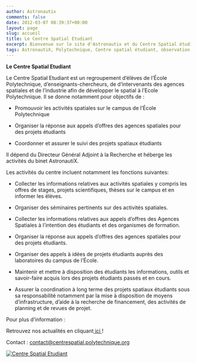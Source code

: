 ```yaml
---
author: Astronautix
comments: false
date: 2012-03-07 08:39:37+00:00
layout: page
slug: accueil
title: Le Centre Spatial Etudiant
excerpt: Bienvenue sur le site d'Astronautix et du Centre Spatial étudiant de l'école Polytechnique.
tags: AstronautiX, Polytechnique, Centre spatial étudiant, observation, cubesat, xcubesat, dubiss, association, binet, étudiant
---
```


**Le Centre Spatial Etudiant**


Le Centre Spatial Etudiant est un regroupement d’élèves de l’École Polytechnique, d’enseignants-chercheurs, de d’intervenants des agences spatiales et de l’industrie afin de développer le spatial à l’Ecole Polytechnique. Il se donne notamment pour objectifs de :



	
  * Promouvoir les activités spatiales sur le campus de l’École Polytechnique

	
  * Organiser la réponse aux appels d’offres des agences spatiales pour des projets étudiants

	
  * Coordonner et assurer le suivi des projets spatiaux étudiants


Il dépend du Directeur Général Adjoint à la Recherche et héberge les activités du binet AstronautiX.

Les activités du centre incluent notamment les fonctions suivantes:

	
  * Collecter les informations relatives aux activités spatiales y compris les offres de stages, projets scientifiques, thèses sur le campus et en informer les élèves.

	
  * Organiser des séminaires pertinents sur des activités spatiales.

	
  * Collecter les informations relatives aux appels d’offres des Agences Spatiales à l’intention des étudiants et des organismes de formation.

	
  * Organiser la réponse aux appels d’offres des agences spatiales pour des projets étudiants.

	
  * Organiser des appels à idées de projets étudiants auprès des laboratoires du campus de l’École.

	
  * Maintenir et mettre à disposition des étudiants les informations, outils et savoir-faire acquis lors des projets étudiants passés et en cours.

	
  * Assurer la coordination à long terme des projets spatiaux étudiants sous sa responsabilité notamment par la mise à disposition de moyens d’infrastructure, d’aide à la recherche de financement, des activités de planning et de revues de projet.


Pour plus d’information :

Retrouvez nos actualités en cliquant[ ici ](http://xspacecenter.wordpress.com/articles/)!

Contact : contact@centrespatial.polytechnique.org


[![Centre Spatial Etudiant](http://xspacecenter.files.wordpress.com/2012/03/logo-cse-sur-fond.png)](http://xspacecenter.files.wordpress.com/2012/03/logo-cse-sur-fond.png)
